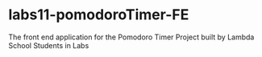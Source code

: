 # labs11-pomodoroTimer-FE
The front end application for the Pomodoro Timer Project built by Lambda School Students in Labs
